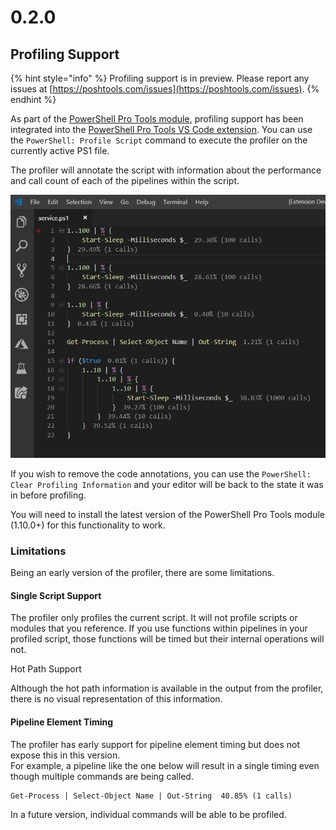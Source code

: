 # 0.2.0

## Profiling Support 

{% hint style="info" %}
 Profiling support is in preview. Please report any issues at [https://poshtools.com/issues](https://poshtools.com/issues).
{% endhint %}

As part of the [PowerShell Pro Tools module](https://www.powershellgallery.com/packages/powershellprotools/1.3.0), profiling support has been integrated into the [PowerShell Pro Tools VS Code extension](https://marketplace.visualstudio.com/items?itemName=ironmansoftware.powershellprotools). You can use the `PowerShell: Profile Script` command to execute the profiler on the currently active PS1 file.

  
The profiler will annotate the script with information about the performance and call count of each of the pipelines within the script.  


![Profiling Annotation](../../.gitbook/assets/image%20%2812%29.png)

  
If you wish to remove the code annotations, you can use the `PowerShell: Clear Profiling Information` and your editor will be back to the state it was in before profiling.

  
You will need to install the latest version of the PowerShell Pro Tools module \(1.10.0+\) for this functionality to work.

### Limitations

Being an early version of the profiler, there are some limitations.

#### **Single Script Support**

The profiler only profiles the current script. It will not profile scripts or modules that you reference. If you use functions within pipelines in your profiled script, those functions will be timed but their internal operations will not.

Hot Path Support

Although the hot path information is available in the output from the profiler, there is no visual representation of this information.  


#### Pipeline Element Timing

The profiler has early support for pipeline element timing but does not expose this in this version.  
For example, a pipeline like the one below will result in a single timing even though multiple commands are being called.

```text
Get-Process | Select-Object Name | Out-String  40.85% (1 calls)
```

In a future version, individual commands will be able to be profiled.

